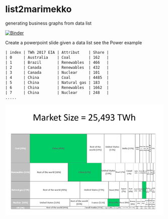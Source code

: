 # list2marimekko
generating business graphs from data list

[![Binder](https://mybinder.org/badge_logo.svg)](https://mybinder.org/v2/gh/gbrault/list2marimekko/master)

Create a powerpoint slide given a data list see the Power example
```
| index | TWh 2017 EIA | Attribut    | Share |
| 0     | Australia    | Coal        | 162   |
| 1     | Brazil       | Renewables  | 466   |
| 2     | Canada       | Renewables  | 432   |
| 3     | Canada       | Nuclear     | 101   |
| 4     | China        | Coal        | 4485  |
| 5     | China        | Natural gas | 183   |
| 6     | China        | Renewables  | 1662  |
| 7     | China        | Nuclear     | 248   |
.....
```

![alttext](Power.png)
